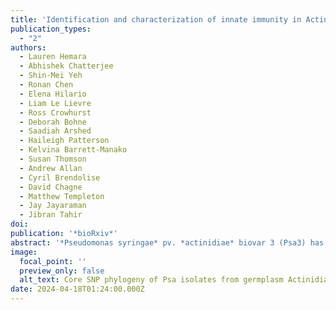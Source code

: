 ```yaml
---
title: 'Identification and characterization of innate immunity in Actinidia melanandra in response to Pseudomonas syringae pv. actinidiae'
publication_types:
  - "2"
authors:
  - Lauren Hemara
  - Abhishek Chatterjee
  - Shin-Mei Yeh
  - Ronan Chen
  - Elena Hilario
  - Liam Le Lievre
  - Ross Crowhurst
  - Deborah Bohne
  - Saadiah Arshed
  - Haileigh Patterson
  - Kelvina Barrett-Manako
  - Susan Thomson
  - Andrew Allan
  - Cyril Brendolise
  - David Chagne
  - Matthew Templeton
  - Jay Jayaraman
  - Jibran Tahir
doi: 
publication: '*bioRxiv*'
abstract: '*Pseudomonas syringae* pv. *actinidiae* biovar 3 (Psa3) has decimated kiwifruit orchards growing susceptible kiwifruit *Actinidia chinensis* varieties. Effector loss has occurred recently in Psa3 isolates from resistant kiwifruit germplasm, resulting in strains capable of partially overcoming resistance present in kiwiberry vines (*A. arguta*, *A. polygama*, and *A. melanandra*). Diploid male *A. melanandra* recognises several effectors, sharing recognition of at least one avirulence effector (HopAW1a) with previously studied tetraploid kiwiberry vines. Sequencing and assembly of the *A. melanandra* genome enabled the characterisation of the transcriptomic response of this non-host to wild-type and genetic mutants of Psa3. A. melanandra appears to mount a classic effector-triggered immunity (ETI) response to wildtype Psa3 V-13, as expected. Surprisingly, the type III secretion (T3S) system-lacking Psa3 V-13 ∆hrcC strain did not appear to trigger pattern-triggered immunity (PTI) despite lacking the ability to deliver immunity-suppressing effectors. Contrasting the *A. melanandra* responses to an effectorless Psa3 V-13 ∆33E strain and to Psa3 V-13 ∆hrcC suggested that PTI triggered by Psa3 V-13 was based on the recognition of the T3S itself. The characterisation of both ETI and PTI branches of innate immunity responses within *A. melanandra* further enables breeding for durable resistance in future kiwifruit cultivars.'
image:
  focal_point: ''
  preview_only: false
  alt_text: Core SNP phylogeny of Psa isolates from germplasm Actinidia vines. Effector presence and absence by genome position indicates the emergence of multiple lineages of exchangeable effector locus (EEL) and avrRpm1a loss variants.
date: 2024-04-18T01:24:00.000Z
---
```

